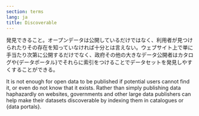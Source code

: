 ```yaml
---
section: terms
lang: ja
title: Discoverable
---
```


発見できること。オープンデータは公開しているだけではなく、利用者が見つけられたりその存在を知っていなければ十分とは言えない。ウェブサイト上で単に手当たり次第に公開するだけでなく、政府その他の大きなデータ公開者はカタログや{データポータル}でそれらに索引をつけることでデータセットを発見しやすくすることができる。

It is not enough for open data to be published if potential users cannot find it, or even do not know that it exists. Rather than simply publishing data haphazardly on websites, governments and other large data publishers can help make their datasets discoverable by indexing them in catalogues or {data portals}.
